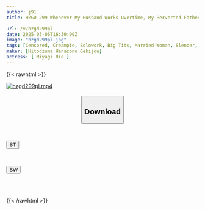 ```yaml
---
author: j91
title: HZGD-299 Whenever My Husband Works Overtime, My Perverted Father-in-law Licks My Whole Body And Makes Me Cum Like Crazy Every Time. Rie Miyagi

url: /v/hzgd299pl
date: 2025-03-06T16:30:00Z
image: "hzgd299pl.jpg"
tags: [Censored, Creampie, Solowork, Big Tits, Married Woman, Slender, Drama, Cuckold	]
maker: [Hitodzuma Hanazono Gekijou]
actress: [ Miyagi Rie ]
---
```



{{< rawhtml >}}

<div class="video" data-videoid="jZQgGP8KMxSzWok">
    <a href="javascript:;">
        <img src="/v/hzgd299pl/hzgd299pl.jpg" width="WIDTH" height="HEIGHT" alt="hzgd299pl.mp4" loading="lazy">
    </a>
</div>

<script type="text/javascript" src="https://j91.asia/asset/on-demand-st.js"></script>

<br>
  <link rel="stylesheet" href="https://j91.asia/asset/bs5.css">
  
  <center>
  <button class="btn btn-primary" type="button" data-bs-toggle="collapse" data-bs-target=".multi-collapse" aria-expanded="false" aria-controls="multiCollapseExample1 multiCollapseExample2"><h2>Download</h2></button></center>
</p>
<div class="row">
  <div class="col">
    <div class="collapse multi-collapse" id="multiCollapseExample1">
      <div class="card card-body">
	      	      <br>
<div class="buttons">  
<p><a href="/v/hzgd299pl/st.html" target="_blank"><button class="btn-hover color-3"><i class="fa fa-download"></i> ST</button></a></p></div>
    </div>
  </div>
</div>
  <div class="col">
    <div class="collapse multi-collapse" id="multiCollapseExample2">
      <div class="card card-body">
	      <br>
<div class="buttons">
<p><a href="/v/hzgd299pl/sw.html" target="_blank"><button class="btn-hover color-2"><i class="fa fa-download"></i> SW</button></a></p></div>
<br><br>
      </div>
    </div>
  </div>
</div>

{{< /rawhtml >}}
